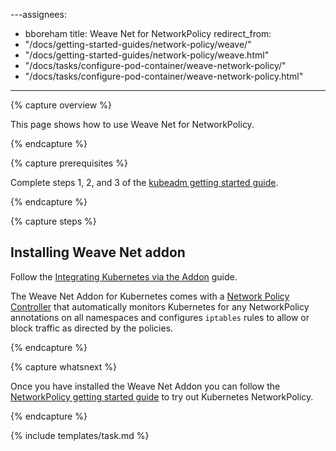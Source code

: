 ---assignees:
- bboreham
title: Weave Net for NetworkPolicy
redirect_from:
- "/docs/getting-started-guides/network-policy/weave/"
- "/docs/getting-started-guides/network-policy/weave.html"
- "/docs/tasks/configure-pod-container/weave-network-policy/"
- "/docs/tasks/configure-pod-container/weave-network-policy.html"
---

{% capture overview %}

This page shows how to use Weave Net for NetworkPolicy.

{% endcapture %}

{% capture prerequisites %}

Complete steps 1, 2, and 3 of the [kubeadm getting started guide](/docs/getting-started-guides/kubeadm/). 

{% endcapture %}

{% capture steps %}

## Installing Weave Net addon 

Follow the [Integrating Kubernetes via the Addon](https://www.weave.works/docs/net/latest/kube-addon/) guide.

The Weave Net Addon for Kubernetes comes with a [Network Policy Controller](https://www.weave.works/docs/net/latest/kube-addon/#npc) that automatically monitors Kubernetes for any NetworkPolicy annotations on all namespaces and configures `iptables` rules to allow or block traffic as directed by the policies.

{% endcapture %}

{% capture whatsnext %}

Once you have installed the Weave Net Addon you can follow the [NetworkPolicy getting started guide](/docs/getting-started-guides/network-policy/walkthrough) to try out Kubernetes NetworkPolicy.

{% endcapture %}

{% include templates/task.md %}
